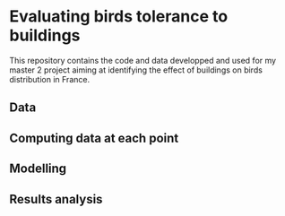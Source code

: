 # Evaluating birds tolerance to buildings

This repository contains the code and data developped and used for my master 2 project aiming at identifying the effect of buildings on birds distribution in France.

## Data


## Computing data at each point


## Modelling 


## Results analysis
